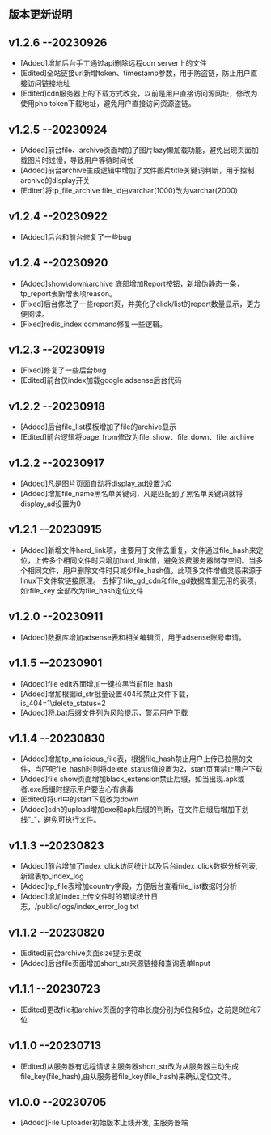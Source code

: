 ## 版本更新说明
## v1.2.6 --20230926
*  [Added]增加后台手工通过api删除远程cdn server上的文件
*  [Edited]全站链接url新增token、timestamp参数，用于防盗链，防止用户直接访问链接地址
*  [Edited]cdn服务器上的下载方式改变，以前是用户直接访问源网址，修改为使用php token下载地址，避免用户直接访问资源盗链。

## v1.2.5 --20230924
*  [Added]前台file、archive页面增加了图片lazy懒加载功能，避免出现页面加载图片时过慢，导致用户等待时间长
*  [Added]前台archive生成逻辑中增加了文件图片title关键词判断，用于控制archive的display开关
*  [Editer]将tp_file_archive file_id由varchar(1000)改为varchar(2000)

## v1.2.4 --20230922
*  [Added]后台和前台修复了一些bug


## v1.2.4 --20230920
*  [Added]show\down\archive 底部增加Report按钮，新增伪静态一条，tp_report表新增表项reason。
*  [Fixed]后台修改了一些report页，并美化了click/list的report数量显示，更方便阅读。
*  [Fixed]redis_index command修复一些逻辑。


## v1.2.3 --20230919
*  [Fixed]修复了一些后台bug
*  [Edited]前台仅index加载google adsense后台代码

## v1.2.2 --20230918
*  [Added]后台file_list模板增加了file的archive显示
*  [Edited]前台逻辑将page_from修改为file_show、file_down、file_archive


## v1.2.2 --20230917
*  [Added]凡是图片页面自动将display_ad设置为0
*  [Added]增加file_name黑名单关键词，凡是匹配到了黑名单关键词就将display_ad设置为0


## v1.2.1 --20230915
*  [Added]新增文件hard_link项，主要用于文件去重复，文件通过file_hash来定位，上传多个相同文件时只增加hard_link值，避免浪费服务器储存空间。当多个相同文件，用户删除文件时只减少file_hash值。此项多文件增值灵感来源于linux下文件软链接原理。
       去掉了file_gd_cdn和file_gd数据库里无用的表项，如:file_key  全部改为file_hash定位文件

## v1.2.0 --20230911
*  [Added]数据库增加adsense表和相关编辑页，用于adsense账号申请。

## v1.1.5 --20230901
*  [Added]file edit界面增加一键拉黑当前file_hash
*  [Added]增加根据id_str批量设置404和禁止文件下载，is_404=1\delete_status=2
*  [Added]将.bat后缀文件列为风险提示，警示用户下载

## v1.1.4 --20230830
*  [Added]增加tp_malicious_file表，根据file_hash禁止用户上传已拉黑的文件，当匹配file_hash时则将delete_status值设置为2，start页面禁止用户下载
*  [Added]file show页面增加black_extension禁止后缀，如当出现.apk或者.exe后缀时提示用户要当心有病毒
*  [Edited]将url中的start下载改为down
*  [Added]cdn的upload增加exe和apk后缀的判断，在文件后缀后增加下划线“_“，避免可执行文件。

## v1.1.3 --20230823
*  [Added]前台增加了index_click访问统计以及后台index_click数据分析列表,新建表tp_index_log
*  [Added]tp_file表增加country字段，方便后台查看file_list数据时分析
*  [Added]增加index上传文件时的错误统计日志，/public/logs/index_error_log.txt


## v1.1.2 --20230820
*  [Edited]前台archive页面size提示更改
*  [Added]后台file页面增加short_str来源链接和查询表单Input

## v1.1.1 --20230723
*  [Edited]更改file和archive页面的字符串长度分别为6位和5位，之前是8位和7位


## v1.1.0 --20230713 
*  [Edited]从服务器有远程请求主服务器short_str改为从服务器主动生成file_key(file_hash),由从服务器file_key(file_hash)来确认定位文件。

## v1.0.0 --20230705   
*  [Added]File Uploader初始版本上线开发, 主服务器端
